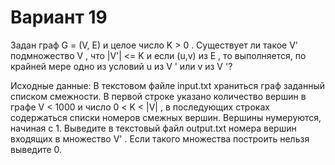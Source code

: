 
# Вариант 19

Задан граф G = (V, E) и целое число K > 0 . Существует ли такое V' подмножество V , что
|V'| <= K и если (u,v) из E , то выполняется, по крайней мере одно из условий u из V ' или
v из V '?

Исходные данные:
В текстовом файле input.txt храниться граф заданный списком смежности. В первой строке
указано количество вершин в графе V < 1000 и число 0 < K < |V| , в последующих
строках содержаться списки номеров смежных вершин. Вершины нумеруются, начиная с 1.
Выведите в текстовый файл output.txt номера вершин входящих в множество V' . Если
такого множества построить нельзя выведите 0.
